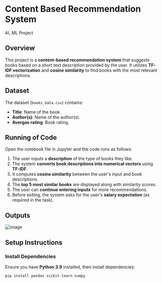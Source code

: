 # Content Based Recommendation System 
AI, ML Project

## Overview
This project is a **content-based recommendation system** that suggests books based on a short text description provided by the user. It utilizes **TF-IDF vectorization** and **cosine similarity** to find books with the most relevant descriptions.

## Dataset
The dataset (`books_data.csv`) contains:
- **Title**: Name of the book.
- **Author(s)**: Name of the author(s).
- **Avergae rating**: Book rating.

## Running of Code
Open the notebook file in Jupyter and the code runs as follows:
1. The user inputs a **description** of the type of books they like.
2. The system **converts book descriptions into numerical vectors** using **TF-IDF**.
3. It computes **cosine similarity** between the user's input and book descriptions.
4. The **top 5 most similar books** are displayed along with similarity scores.
5. The user can **continue entering inputs** for more recommendations.
6. Before exiting, the system asks for the user's **salary expectation** (as required in the task).

## Outputs
![image](https://github.com/user-attachments/assets/359762ce-f07a-4751-aeaf-768a5a1d7821)

## Setup Instructions

### **Install Dependencies**
Ensure you have **Python 3.9** installed, then install dependencies:

```sh
pip install pandas scikit-learn numpy
